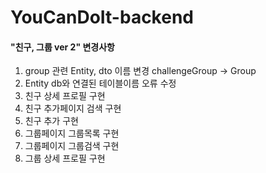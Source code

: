 
# YouCanDoIt-backend

#### "친구, 그룹 ver 2" 변경사항
1. group 관련 Entity, dto 이름 변경 challengeGroup -> Group
2. Entity db와 연결된 테이블이름 오류 수정
3. 친구 상세 프로필 구현
4. 친구 추가페이지 검색 구현
5. 친구 추가 구현
6. 그룹페이지 그룹목록 구현
7. 그룹페이지 그룹검색 구현
8. 그룹 상세 프로필 구현